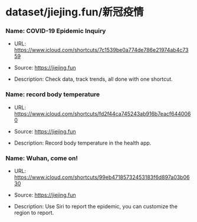# dataset/jiejing.fun/新冠疫情

### Name: COVID-19 Epidemic Inquiry

- URL: https://www.icloud.com/shortcuts/7c1539be0a774de786e21974ab4c7359

- Source: https://jiejing.fun

- Description: Check data, track trends, all done with one shortcut.

### Name: record body temperature

- URL: https://www.icloud.com/shortcuts/fd2f44ca745243ab916b7eacf6440060

- Source: https://jiejing.fun

- Description: Record body temperature in the health app.

### Name: Wuhan, come on!

- URL: https://www.icloud.com/shortcuts/99eb47185732453183f6d897a03b0630

- Source: https://jiejing.fun

- Description: Use Siri to report the epidemic, you can customize the region to report.

